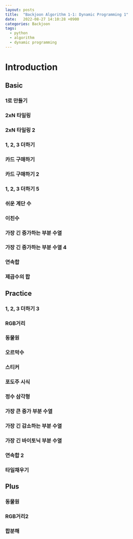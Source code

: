 ```yaml
---
layout: posts
title:  "Backjoon Algorithm 1-1: Dynamic Programming 1"
date:   2022-08-27 14:10:28 +0900
categories: Backjoon
tags:
  - python
  - algorithm
  - dynamic programming
---
```


# Introduction

## Basic

### 1로 만들기

### 2xN 타일링

### 2xN 타일링 2

### 1, 2, 3 더하기

### 카드 구매하기

### 카드 구매하기 2

### 1, 2, 3 더하기 5

### 쉬운 계단 수

### 이친수

### 가장 긴 증가하는 부분 수열

### 가장 긴 증가하는 부분 수열 4

### 연속합

### 제곱수의 합

## Practice

### 1, 2, 3 더하기 3

### RGB거리

### 동물원

### 오르막수

### 스티커

### 포도주 시식

### 정수 삼각형

### 가장 큰 증가 부분 수열

### 가장 긴 감소하는 부분 수열

### 가장 긴 바이토닉 부분 수열

### 연속합 2

### 타일채우기

## Plus

### 동물원

### RGB거리2

### 합분해